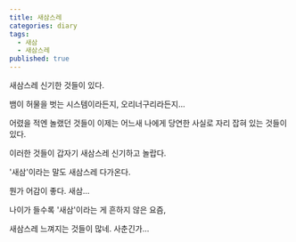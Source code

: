 ```yaml
---
title: 새삼스레
categories: diary
tags:
  - 새삼
  - 새삼스레
published: true
---
```

새삼스레 신기한 것들이 있다.

뱀이 허물을 벗는 시스템이라든지, 오리너구리라든지…

어렸을 적엔 놀랬던 것들이 이제는 어느새 나에게 당연한 사실로 자리 잡혀 있는 것들이 있다.

이러한 것들이 갑자기 새삼스레 신기하고 놀랍다.


'새삼'이라는 말도 새삼스레 다가온다.

뭔가 어감이 좋다. 새삼…


나이가 들수록 '새삼'이라는 게 흔하지 않은 요즘,

새삼스레 느껴지는 것들이 많네. 사춘긴가…